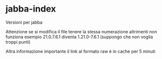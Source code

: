 # jabba-index
Versioni per jabba

Attenzione se si modifica il file tenere la stessa numerazione altrimenti non funziona
esempio 21.0.7.6.1 diventa 1.21.0-7.6.1 (suppongo che non voglia troppi punti)

Altra informazione importante il link al formato raw è in cache per 5 minuti
